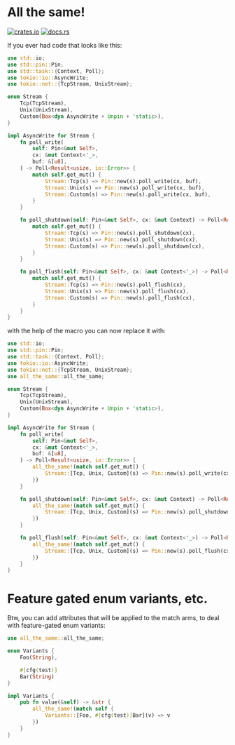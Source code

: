 # All the same!

[![crates.io](https://img.shields.io/crates/v/all-the-same.svg)](https://crates.io/crates/all-the-same)
[![docs.rs](https://docs.rs/all-the-same/badge.svg)](https://docs.rs/all-the-same)

If you ever had code that looks like this:

```rust
use std::io;
use std::pin::Pin;
use std::task::{Context, Poll};
use tokio::io::AsyncWrite;
use tokio::net::{TcpStream, UnixStream};

enum Stream {
    Tcp(TcpStream),
    Unix(UnixStream),
    Custom(Box<dyn AsyncWrite + Unpin + 'static>),
}

impl AsyncWrite for Stream {
    fn poll_write(
        self: Pin<&mut Self>,
        cx: &mut Context<'_>,
        buf: &[u8],
    ) -> Poll<Result<usize, io::Error>> {
        match self.get_mut() {
            Stream::Tcp(s) => Pin::new(s).poll_write(cx, buf),
            Stream::Unix(s) => Pin::new(s).poll_write(cx, buf),
            Stream::Custom(s) => Pin::new(s).poll_write(cx, buf),
        }
    }

    fn poll_shutdown(self: Pin<&mut Self>, cx: &mut Context) -> Poll<Result<(), io::Error>> {
        match self.get_mut() {
            Stream::Tcp(s) => Pin::new(s).poll_shutdown(cx),
            Stream::Unix(s) => Pin::new(s).poll_shutdown(cx),
            Stream::Custom(s) => Pin::new(s).poll_shutdown(cx),
        }
    }

    fn poll_flush(self: Pin<&mut Self>, cx: &mut Context<'_>) -> Poll<Result<(), io::Error>> {
        match self.get_mut() {
            Stream::Tcp(s) => Pin::new(s).poll_flush(cx),
            Stream::Unix(s) => Pin::new(s).poll_flush(cx),
            Stream::Custom(s) => Pin::new(s).poll_flush(cx),
        }
    }
}
```

with the help of the macro you can now replace it with:

```rust
use std::io;
use std::pin::Pin;
use std::task::{Context, Poll};
use tokio::io::AsyncWrite;
use tokio::net::{TcpStream, UnixStream};
use all_the_same::all_the_same;

enum Stream {
    Tcp(TcpStream),
    Unix(UnixStream),
    Custom(Box<dyn AsyncWrite + Unpin + 'static>),
}

impl AsyncWrite for Stream {
    fn poll_write(
        self: Pin<&mut Self>,
        cx: &mut Context<'_>,
        buf: &[u8],
    ) -> Poll<Result<usize, io::Error>> {
        all_the_same!(match self.get_mut() {
            Stream::[Tcp, Unix, Custom](s) => Pin::new(s).poll_write(cx, buf)
        })
    }

    fn poll_shutdown(self: Pin<&mut Self>, cx: &mut Context) -> Poll<Result<(), io::Error>> {
        all_the_same!(match self.get_mut() {
            Stream::[Tcp, Unix, Custom](s) => Pin::new(s).poll_shutdown(cx)
        })
    }

    fn poll_flush(self: Pin<&mut Self>, cx: &mut Context<'_>) -> Poll<Result<(), io::Error>> {
        all_the_same!(match self.get_mut() {
            Stream::[Tcp, Unix, Custom](s) => Pin::new(s).poll_flush(cx)
        })
    }
}
```

# Feature gated enum variants, etc.

Btw, you can add attributes that will be applied to the match arms, to deal with feature-gated
enum variants:

```rust
use all_the_same::all_the_same;

enum Variants {
    Foo(String),

    #[cfg(test)]
    Bar(String)
}

impl Variants {
    pub fn value(&self) -> &str {
        all_the_same!(match self {
            Variants::[Foo, #[cfg(test)]Bar](v) => v
        })
    }
}
```
